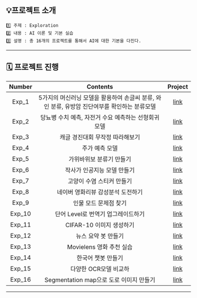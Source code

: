 
## 💡프로젝트 소개
```
1️⃣ 주제 : Exploration
2️⃣ 내용 : AI 이론 및 기본 실습
3️⃣ 설명 : 총 16개의 프로젝트를 통해서 AI에 대한 기본을 다진다.
```

---

## 🗓️ 프로젝트 진행
|Number|Contents|Project|
|:------:|:--------:|:-------:|
|Exp_1|5가지의 머신러닝 모델을 활용하여 손글씨 분류, 와인 분류, 유방암 진단여부를 확인하는 분류모델|[link](https://github.com/jx-dohwan/Aiffel_EGLMS_Project/blob/main/%5BExp_01%5DSklearn_Classifiers_with_toy_datasets(digits%2C_wine%2C_breast_cancer)_True.ipynb)|
|Exp_2|당뇨병 수치 예측, 자전거 수요 예측하는 선형회귀모델|[link](https://github.com/jx-dohwan/Aiffel_EGLMS_Project/blob/main/%5BExp_02%5DRegression_with_diabetes%2C_bike.ipynb)|
|Exp_3|캐글 경진대회 무작정 따라해보기|[link](https://github.com/jx-dohwan/Aiffel_EGLMS_Project/blob/main/%5BExp_3%5D2019_2nd_ML_month_with_KaKR.ipynb)|
|Exp_4|주가 예측 모델|[link](https://github.com/jx-dohwan/Aiffel_Exp_Project/blob/main/%5BExp_4%5D_Time_Series(apple%2C_BRK%2C_BABA).ipynb)|
|Exp_5|가위바위보 분류기 만들기|[link](https://github.com/jx-dohwan/Aiffel_EGLMS_Project/blob/main/%5BExp_3%5D2019_2nd_ML_month_with_KaKR.ipynb)|
|Exp_6|작사가 인공지능 모델 만들기|[link](https://github.com/jx-dohwan/Aiffel_EGLMS_Project/blob/main/%5BExp_6%5DWriting_lyrics(NLP).ipynb)|
|Exp_7|고양이 수염 스티커 만들기|[link](https://github.com/jx-dohwan/Aiffel_EGLMS_Project/blob/main/%5BExp_7%5D_Camera_stickers(CV).ipynb)|
|Exp_8|네이버 영화리뷰 감성분석 도전하기|[link](https://github.com/jx-dohwan/Aiffel_EGLMS_Project/blob/main/%5BExp_8%5DAnalyzing_the_Sensibility_of_Film_Review_Texts.ipynb)|
|Exp_9|인물 모드 문제점 찾기|[link](https://github.com/jx-dohwan/Aiffel_EGLMS_Project/blob/main/%5BExp_9%5DFind_Person_Mode_Problems.ipynb)|
|Exp_10|단어 Level로 번역기 업그레이드하기|[link](https://github.com/jx-dohwan/Aiffel_EGLMS_Project/blob/main/%5BExp_10%5DLet's_make_a_translator.ipynb)|
|Exp_11|CIFAR-10 이미지 생성하기|[link](https://github.com/jx-dohwan/Aiffel_EGLMS_Project/blob/main/%5BExp_11%5DCreating_a_CIFAR_10_Image.ipynb)|
|Exp_12|뉴스 요약 봇 만들기|[link](https://github.com/jx-dohwan/Aiffel_EGLMS_Project/blob/main/%5BExp_12%5DSummarize_news_articles.ipynb)|
|Exp_13|Movielens 영화 추천 실습|[link](https://github.com/jx-dohwan/Aiffel_EGLMS_Project/blob/main/%5BExp_13%5DMovie_recommendations.ipynb)|
|Exp_14|한국어 챗봇 만들기|[link](https://github.com/jx-dohwan/Aiffel_EGLMS_Project/blob/main/%5BExp_14%5DCreating_a_Chatbot_with_Korean_Data.ipynb)|
|Exp_15|다양한 OCR모델 비교하|[link](https://github.com/jx-dohwan/Aiffel_EGLMS_Project/blob/main/%5BEXP_15%5DCompare_different_OCR_models.ipynb)|
|Exp_16|Segmentation map으로 도로 이미지 만들기|[link](https://github.com/jx-dohwan/Aiffel_EGLMS_Project/blob/main/%5BExp_16%5DCreate_a_road_image_with_Segmentation_map.ipynb)|
---

